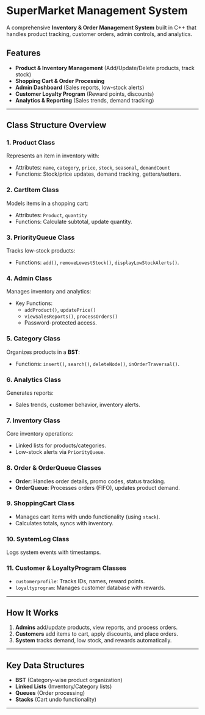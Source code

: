 # SuperMarket Management System

A comprehensive **Inventory & Order Management System** built in C++ that handles product tracking, customer orders, admin controls, and analytics.

## Features
- **Product & Inventory Management** (Add/Update/Delete products, track stock)
- **Shopping Cart & Order Processing**
- **Admin Dashboard** (Sales reports, low-stock alerts)
- **Customer Loyalty Program** (Reward points, discounts)
- **Analytics & Reporting** (Sales trends, demand tracking)

---

## Class Structure Overview

### 1. **Product Class**
Represents an item in inventory with:
- Attributes: `name`, `category`, `price`, `stock`, `seasonal`, `demandCount`
- Functions: Stock/price updates, demand tracking, getters/setters.

### 2. **CartItem Class**
Models items in a shopping cart:
- Attributes: `Product`, `quantity`
- Functions: Calculate subtotal, update quantity.

### 3. **PriorityQueue Class**
Tracks low-stock products:
- Functions: `add()`, `removeLowestStock()`, `displayLowStockAlerts()`.

### 4. **Admin Class**
Manages inventory and analytics:
- Key Functions:  
  - `addProduct()`, `updatePrice()`  
  - `viewSalesReports()`, `processOrders()`  
  - Password-protected access.

### 5. **Category Class**
Organizes products in a **BST**:
- Functions: `insert()`, `search()`, `deleteNode()`, `inOrderTraversal()`.

### 6. **Analytics Class**
Generates reports:
- Sales trends, customer behavior, inventory alerts.

### 7. **Inventory Class**
Core inventory operations:
- Linked lists for products/categories.
- Low-stock alerts via `PriorityQueue`.

### 8. **Order & OrderQueue Classes**
- **Order**: Handles order details, promo codes, status tracking.  
- **OrderQueue**: Processes orders (FIFO), updates product demand.

### 9. **ShoppingCart Class**
- Manages cart items with undo functionality (using `stack`).  
- Calculates totals, syncs with inventory.

### 10. **SystemLog Class**
Logs system events with timestamps.

### 11. **Customer & LoyaltyProgram Classes**
- `customerprofile`: Tracks IDs, names, reward points.  
- `loyaltyprogram`: Manages customer database with rewards.

---

## How It Works
1. **Admins** add/update products, view reports, and process orders.
2. **Customers** add items to cart, apply discounts, and place orders.
3. **System** tracks demand, low stock, and rewards automatically.

---

## Key Data Structures
- **BST** (Category-wise product organization)
- **Linked Lists** (Inventory/Category lists)
- **Queues** (Order processing)
- **Stacks** (Cart undo functionality)

---

